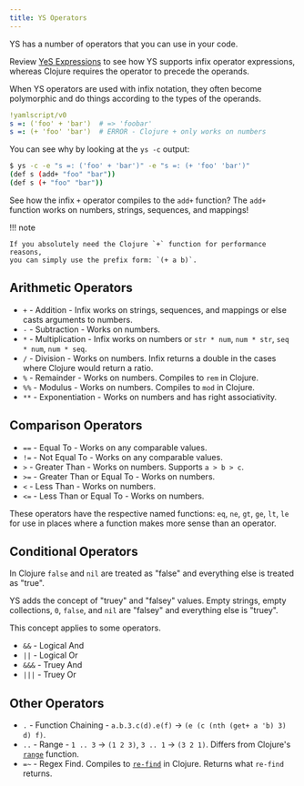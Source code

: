 ```yaml
---
title: YS Operators
---
```


YS has a number of operators that you can use in your code.

Review [YeS Expressions](yes.md) to see how YS supports infix operator
expressions, whereas Clojure requires the operator to precede the operands.

When YS operators are used with infix notation, they often become
polymorphic and do things according to the types of the operands.


```yaml
!yamlscript/v0
s =: ('foo' + 'bar')  # => 'foobar'
s =: (+ 'foo' 'bar')  # ERROR - Clojure + only works on numbers
```

You can see why by looking at the `ys -c` output:

```sh
$ ys -c -e "s =: ('foo' + 'bar')" -e "s =: (+ 'foo' 'bar')"
(def s (add+ "foo" "bar"))
(def s (+ "foo" "bar"))
```

See how the infix `+` operator compiles to the `add+` function?
The `add+` function works on numbers, strings, sequences, and mappings!

!!! note

    If you absolutely need the Clojure `+` function for performance reasons,
    you can simply use the prefix form: `(+ a b)`.


## Arithmetic Operators

* `+` - Addition - Infix works on strings, sequences, and mappings or else casts
  arguments to numbers.
* `-` - Subtraction - Works on numbers.
* `*` - Multiplication - Infix works on numbers or `str * num`, `num * str`,
  `seq * num`, `num * seq`.
* `/` - Division - Works on numbers. Infix returns a double in the cases where
  Clojure would return a ratio.
* `%` - Remainder - Works on numbers. Compiles to `rem` in Clojure.
* `%%` - Modulus - Works on numbers. Compiles to `mod` in Clojure.
* `**` - Exponentiation - Works on numbers and has right associativity.


## Comparison Operators

* `==` - Equal To - Works on any comparable values.
* `!=` - Not Equal To - Works on any comparable values.
* `>` - Greater Than - Works on numbers. Supports `a > b > c`.
* `>=` - Greater Than or Equal To - Works on numbers.
* `<` - Less Than - Works on numbers.
* `<=` - Less Than or Equal To - Works on numbers.

These operators have the respective named functions: `eq`, `ne`, `gt`, `ge`,
`lt`, `le` for use in places where a function makes more sense than an operator.


## Conditional Operators

In Clojure `false` and `nil` are treated as "false" and everything else is
treated as "true".

YS adds the concept of "truey" and "falsey" values.
Empty strings, empty collections, `0`, `false`, and `nil` are "falsey" and
everything else is "truey".

This concept applies to some operators.

* `&&` - Logical And
* `||` - Logical Or
* `&&&` - Truey And
* `|||` - Truey Or


## Other Operators

* `.` - Function Chaining -
  `a.b.3.c(d).e(f)` -> `(e (c (nth (get+ a 'b) 3) d) f)`.
* `..` - Range - `1 .. 3` -> `(1 2 3)`, `3 .. 1` -> `(3 2 1)`.
  Differs from Clojure's [`range`](https://clojuredocs.org/clojure.core/range)
  function.
* `=~` - Regex Find. Compiles to [`re-find`](
  https://clojuredocs.org/clojure.core/re-find) in Clojure.
  Returns what `re-find` returns.

